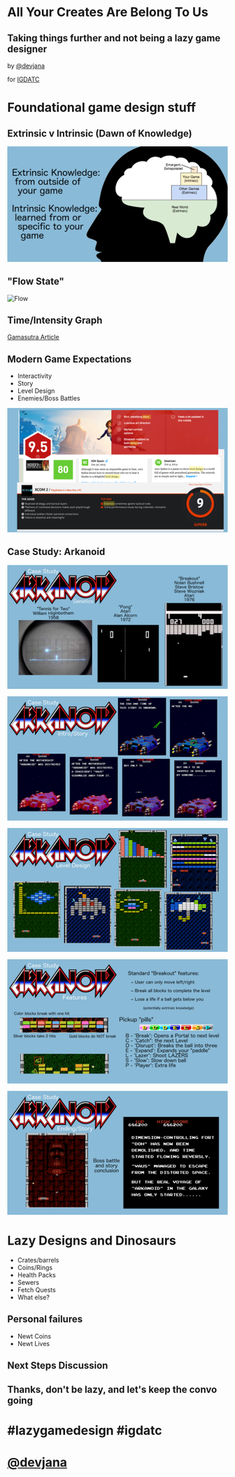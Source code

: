 All Your Creates Are Belong To Us
=================================
Taking things further and not being a lazy game designer
--------------------------------------------------------

by [@devjana](https://twitter.com/devjana)

for [IGDATC](http://www.igdatc.org/)

Foundational game design stuff
==============================

Extrinsic v Intrinsic (Dawn of Knowledge)
-----------------------------------------
![extrinsic vs intrinsic knowledge](images/extrinsicVsIntrinsic.png)

"Flow State"
------------
![Flow](http://peaksynergyfitness.com/wp-content/uploads/2016/08/flow.png)

Time/Intensity Graph
--------------------
[Gamasutra Article](http://www.gamasutra.com/blogs/DevJana/20121127/182334/Back_to_basics__IntensityTime_graphs_and_balancing.php)

Modern Game Expectations
------------------------
* Interactivity
* Story
* Level Design
* Enemies/Boss Battles

![modern game reviews](images/modernReviews.png)

Case Study: Arkanoid
--------------------

![history](images/arkanoid_0_history.png)

![story intro](images/arkanoid_1_storyIntro.png)

![level design](images/arkanoid_2_levelDesign.png)

![intrinsic features](images/arkanoid_3_features.png)

![ending boss battle](images/arkanoid_4_storyEnding.png)

Lazy Designs and Dinosaurs
==========================
* Crates/barrels
* Coins/Rings
* Health Packs
* Sewers
* Fetch Quests
* What else?

Personal failures
-----------------
* Newt Coins
* Newt Lives

Next Steps Discussion
---------------------

Thanks, don't be lazy, and let's keep the convo going
-----------------------------------------------------
\#lazygamedesign \#igdatc
=========================
[@devjana](https://twitter.com/devjana)
=========================
